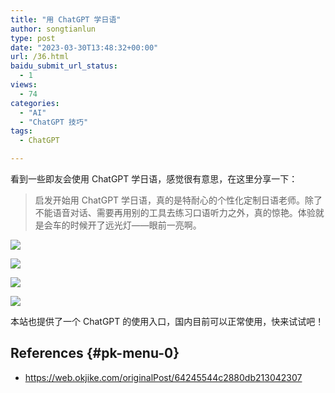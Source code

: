 ```yaml
---
title: "用 ChatGPT 学日语"
author: songtianlun
type: post
date: "2023-03-30T13:48:32+00:00"
url: /36.html
baidu_submit_url_status:
  - 1
views:
  - 74
categories:
  - "AI"
  - "ChatGPT 技巧"
tags:
  - ChatGPT

---
```

看到一些即友会使用 ChatGPT 学日语，感觉很有意思，在这里分享一下：

> 启发开始用 ChatGPT 学日语，真的是特耐心的个性化定制日语老师。除了不能语音对话、需要再用别的工具去练习口语听力之外，真的惊艳。体验就是会车的时候开了远光灯——眼前一亮啊。

![](https://imagehost-cdn.frytea.com/images/2023/03/30/202303302146197e0a9e7a7e796e5e.png)

![](https://imagehost-cdn.frytea.com/images/2023/03/30/20230330214634642e50654bf5d721.png)

![](https://imagehost-cdn.frytea.com/images/2023/03/30/2023033021465077de7ccb13437cfd.png)

![](https://imagehost-cdn.frytea.com/images/2023/03/30/202303302147203cf35e9427270f51.png)

本站也提供了一个 ChatGPT 的使用入口，国内目前可以正常使用，快来试试吧！

## References {#pk-menu-0}

  * <a href=https://web.okjike.com/originalPost/64245544c2880db213042307 target=_blank  rel=nofollow>https://web.okjike.com/originalPost/64245544c2880db213042307</a>
